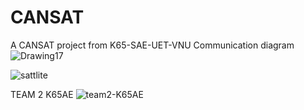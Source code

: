 # CANSAT
A CANSAT project from K65-SAE-UET-VNU
Communication diagram
![Drawing17](https://github.com/user-attachments/assets/d0b2dcb8-43bd-45a7-a6ea-600ace9c9741)


![sattlite](https://github.com/user-attachments/assets/7a10cdb6-6d3e-4a74-89a7-bc17aacaa38d)

TEAM 2 K65AE
![team2-K65AE](https://github.com/user-attachments/assets/b594b80a-0322-4c74-83c0-37389d257e4b)
